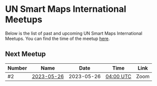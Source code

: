 # UN Smart Maps International Meetups

Below is the list of past and upcoming UN Smart Maps International Meetups. You can find the time of the meetup [here](https://www.timeanddate.com/worldclock/fixedtime.html?msg=UN+Smart+Maps+International+Meetup&iso=20230519T04&p1=1440&ah=1).

## Next Meetup

Number | Name | Date | Time | Link
|-------|------|------|------|------|
#2 | [2023-05-26](./2023-05-26.md) | 2023-05-26 | [04:00 UTC](https://www.timeanddate.com/worldclock/fixedtime.html?msg=UN+Smart+Maps+International+Meetup&iso=20230526T04&p1=1440&ah=1) | Zoom

<!-- ### Past Meetups -->


